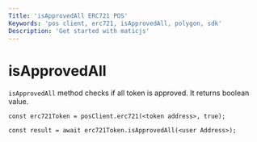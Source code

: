 ```yaml
---
Title: 'isApprovedAll ERC721 POS'
Keywords: 'pos client, erc721, isApprovedAll, polygon, sdk'
Description: 'Get started with maticjs'
---
```


# isApprovedAll

`isApprovedAll` method checks if all token is approved. It returns boolean value.

```
const erc721Token = posClient.erc721(<token address>, true);

const result = await erc721Token.isApprovedAll(<user Address>);

```
